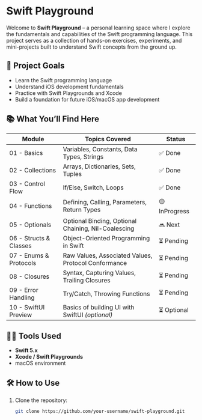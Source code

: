 # Swift Playground

Welcome to **Swift Playground** – a personal learning space where I explore the fundamentals and capabilities of the Swift programming language. This project serves as a collection of hands-on exercises, experiments, and mini-projects built to understand Swift concepts from the ground up.

## 🚀 Project Goals

- Learn the Swift programming language
- Understand iOS development fundamentals
- Practice with Swift Playgrounds and Xcode
- Build a foundation for future iOS/macOS app development

## 📚 What You’ll Find Here

| Module                 | Topics Covered                                      | Status        |
| ---------------------- | --------------------------------------------------- | ------------- |
| 01 - Basics            | Variables, Constants, Data Types, Strings           | ✅ Done       |
| 02 - Collections       | Arrays, Dictionaries, Sets, Tuples                  | ✅ Done       |
| 03 - Control Flow      | If/Else, Switch, Loops                              | ✅ Done       |
| 04 - Functions         | Defining, Calling, Parameters, Return Types         | 🟡 InProgress |
| 05 - Optionals         | Optional Binding, Optional Chaining, Nil-Coalescing | 🔜 Next       |
| 06 - Structs & Classes | Object-Oriented Programming in Swift                | ⏳ Pending    |
| 07 - Enums & Protocols | Raw Values, Associated Values, Protocol Conformance | ⏳ Pending    |
| 08 - Closures          | Syntax, Capturing Values, Trailing Closures         | ⏳ Pending    |
| 09 - Error Handling    | Try/Catch, Throwing Functions                       | ⏳ Pending    |
| 10 - SwiftUI Preview   | Basics of building UI with SwiftUI _(optional)_     | ⏳ Optional   |

## 🧑‍💻 Tools Used

- **Swift 5.x**
- **Xcode / Swift Playgrounds**
- macOS environment

## 🛠 How to Use

1. Clone the repository:
   ```bash
   git clone https://github.com/your-username/swift-playground.git
   ```
